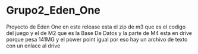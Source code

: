 # Grupo2_Eden_One
Proyecto de Eden One en este release esta el zip de m3 que es el codigo del juego y el de M2 que es la Base De Datos y la parte de M4 esta en drive porque pesa 141MG y el power point igual por eso hay un archivo de texto con un enlace al drive
